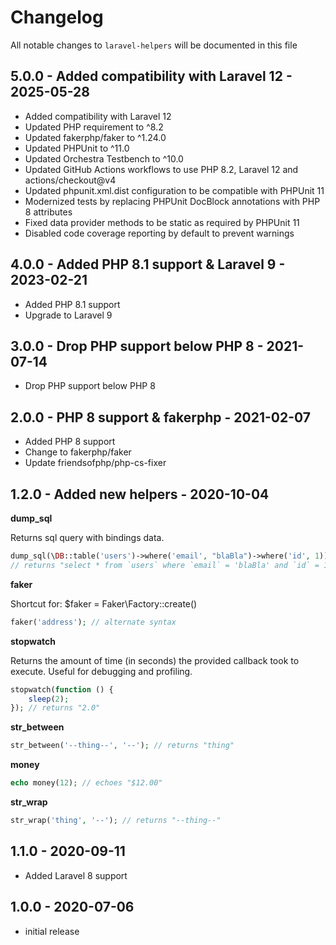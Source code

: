 # Changelog

All notable changes to `laravel-helpers` will be documented in this file

## 5.0.0 - Added compatibility with Laravel 12 - 2025-05-28

-   Added compatibility with Laravel 12
-   Updated PHP requirement to ^8.2
-   Updated fakerphp/faker to ^1.24.0
-   Updated PHPUnit to ^11.0
-   Updated Orchestra Testbench to ^10.0
-   Updated GitHub Actions workflows to use PHP 8.2, Laravel 12 and actions/checkout@v4
-   Updated phpunit.xml.dist configuration to be compatible with PHPUnit 11
-   Modernized tests by replacing PHPUnit DocBlock annotations with PHP 8 attributes
-   Fixed data provider methods to be static as required by PHPUnit 11
-   Disabled code coverage reporting by default to prevent warnings

## 4.0.0 - Added PHP 8.1 support & Laravel 9 - 2023-02-21

-   Added PHP 8.1 support
-   Upgrade to Laravel 9

## 3.0.0 - Drop PHP support below PHP 8 - 2021-07-14

-   Drop PHP support below PHP 8

## 2.0.0 - PHP 8 support & fakerphp - 2021-02-07

-   Added PHP 8 support
-   Change to fakerphp/faker
-   Update friendsofphp/php-cs-fixer

## 1.2.0 - Added new helpers - 2020-10-04

**dump_sql**

Returns sql query with bindings data.

```php
dump_sql(\DB::table('users')->where('email', "blaBla")->where('id', 1));
// returns "select * from `users` where `email` = 'blaBla' and `id` = 1"
```

**faker**

Shortcut for: $faker = Faker\Factory::create()

```php
faker('address'); // alternate syntax
```

**stopwatch**

Returns the amount of time (in seconds) the provided callback took to execute. Useful for debugging and profiling.

```php
stopwatch(function () {
    sleep(2);
}); // returns "2.0"
```

**str_between**

```php
str_between('--thing--', '--'); // returns "thing"
```

**money**

```php
echo money(12); // echoes "$12.00"
```

**str_wrap**

```php
str_wrap('thing', '--'); // returns "--thing--"
```

## 1.1.0 - 2020-09-11

-   Added Laravel 8 support

## 1.0.0 - 2020-07-06

-   initial release
